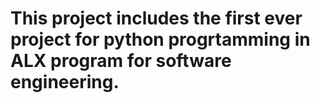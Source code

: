 # This project includes the first ever project for python progrtamming in ALX program for software engineering.
